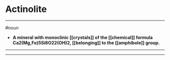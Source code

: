 # Actinolite
---
#noun
- **A mineral with monoclinic [[crystals]] of the [[chemical]] formula Ca2(Mg,Fe)5Si8O22(OH)2, [[belonging]] to the [[amphibole]] group.**
---
---
